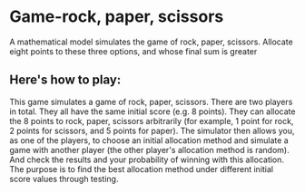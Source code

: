# Game-rock, paper, scissors

A mathematical model simulates the game of rock, paper, scissors. Allocate eight points to these three options, and whose final sum is greater

## Here's how to play: 

This game simulates a game of rock, paper, scissors. There are two players in total. They all have the same initial score (e.g. 8 points). They can allocate the 8 points to rock, paper, scissors arbitrarily (for example, 1 point for rock, 2 points for scissors, and 5 points for paper). The simulator then allows you, as one of the players, to choose an initial allocation method and simulate a game with another player (the other player's allocation method is random). And check the results and your probability of winning with this allocation.
The purpose is to find the best allocation method under different initial score values through testing.
